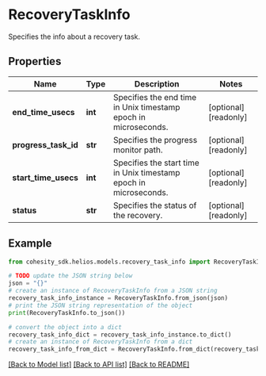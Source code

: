 # RecoveryTaskInfo

Specifies the info about a recovery task.

## Properties

Name | Type | Description | Notes
------------ | ------------- | ------------- | -------------
**end_time_usecs** | **int** | Specifies the end time in Unix timestamp epoch in microseconds. | [optional] [readonly] 
**progress_task_id** | **str** | Specifies the progress monitor path. | [optional] [readonly] 
**start_time_usecs** | **int** | Specifies the start time in Unix timestamp epoch in microseconds. | [optional] [readonly] 
**status** | **str** | Specifies the status of the recovery. | [optional] [readonly] 

## Example

```python
from cohesity_sdk.helios.models.recovery_task_info import RecoveryTaskInfo

# TODO update the JSON string below
json = "{}"
# create an instance of RecoveryTaskInfo from a JSON string
recovery_task_info_instance = RecoveryTaskInfo.from_json(json)
# print the JSON string representation of the object
print(RecoveryTaskInfo.to_json())

# convert the object into a dict
recovery_task_info_dict = recovery_task_info_instance.to_dict()
# create an instance of RecoveryTaskInfo from a dict
recovery_task_info_from_dict = RecoveryTaskInfo.from_dict(recovery_task_info_dict)
```
[[Back to Model list]](../README.md#documentation-for-models) [[Back to API list]](../README.md#documentation-for-api-endpoints) [[Back to README]](../README.md)


